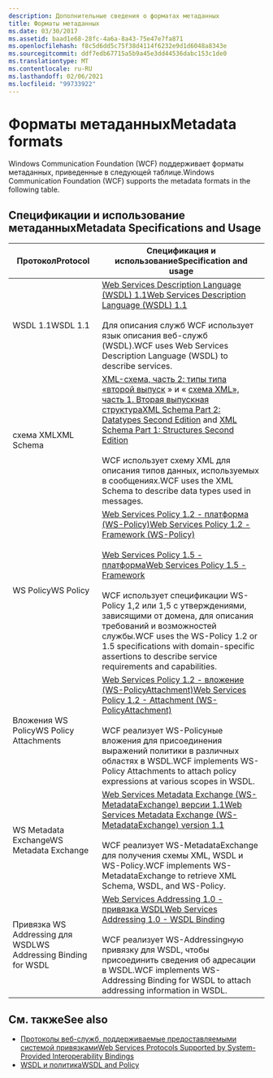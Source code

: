 ```yaml
---
description: Дополнительные сведения о форматах метаданных
title: Форматы метаданных
ms.date: 03/30/2017
ms.assetid: baad1e68-28fc-4a6a-8a43-75e47e7fa871
ms.openlocfilehash: f8c5d6dd5c75f38d4114f6232e9d1d6048a8343e
ms.sourcegitcommit: ddf7edb67715a5b9a45e3dd44536dabc153c1de0
ms.translationtype: MT
ms.contentlocale: ru-RU
ms.lasthandoff: 02/06/2021
ms.locfileid: "99733922"
---
```

# <a name="metadata-formats"></a><span data-ttu-id="fff51-103">Форматы метаданных</span><span class="sxs-lookup"><span data-stu-id="fff51-103">Metadata formats</span></span>

<span data-ttu-id="fff51-104">Windows Communication Foundation (WCF) поддерживает форматы метаданных, приведенные в следующей таблице.</span><span class="sxs-lookup"><span data-stu-id="fff51-104">Windows Communication Foundation (WCF) supports the metadata formats in the following table.</span></span>  
  
## <a name="metadata-specifications-and-usage"></a><span data-ttu-id="fff51-105">Спецификации и использование метаданных</span><span class="sxs-lookup"><span data-stu-id="fff51-105">Metadata Specifications and Usage</span></span>  
  
|<span data-ttu-id="fff51-106">Протокол</span><span class="sxs-lookup"><span data-stu-id="fff51-106">Protocol</span></span>|<span data-ttu-id="fff51-107">Спецификация и использование</span><span class="sxs-lookup"><span data-stu-id="fff51-107">Specification and usage</span></span>|  
|--------------|-----------------------------|  
|<span data-ttu-id="fff51-108">WSDL 1.1</span><span class="sxs-lookup"><span data-stu-id="fff51-108">WSDL 1.1</span></span>|[<span data-ttu-id="fff51-109">Web Services Description Language (WSDL) 1.1</span><span class="sxs-lookup"><span data-stu-id="fff51-109">Web Services Description Language (WSDL) 1.1</span></span>](https://www.w3.org/TR/wsdl/)<br /><br /> <span data-ttu-id="fff51-110">Для описания служб WCF использует язык описания веб-служб (WSDL).</span><span class="sxs-lookup"><span data-stu-id="fff51-110">WCF uses Web Services Description Language (WSDL) to describe services.</span></span>|  
|<span data-ttu-id="fff51-111">схема XML</span><span class="sxs-lookup"><span data-stu-id="fff51-111">XML Schema</span></span>|<span data-ttu-id="fff51-112">[XML-схема, часть 2: типы типа «второй выпуск](https://www.w3.org/TR/2004/REC-xmlschema-2-20041028/) » и « [схема XML», часть 1. Вторая выпускная структура](https://www.w3.org/TR/2004/REC-xmlschema-1-20041028/)</span><span class="sxs-lookup"><span data-stu-id="fff51-112">[XML Schema Part 2: Datatypes Second Edition](https://www.w3.org/TR/2004/REC-xmlschema-2-20041028/) and [XML Schema Part 1: Structures Second Edition](https://www.w3.org/TR/2004/REC-xmlschema-1-20041028/)</span></span><br /><br /> <span data-ttu-id="fff51-113">WCF использует схему XML для описания типов данных, используемых в сообщениях.</span><span class="sxs-lookup"><span data-stu-id="fff51-113">WCF uses the XML Schema to describe data types used in messages.</span></span>|  
|<span data-ttu-id="fff51-114">WS Policy</span><span class="sxs-lookup"><span data-stu-id="fff51-114">WS Policy</span></span>|[<span data-ttu-id="fff51-115">Web Services Policy 1.2 - платформа (WS-Policy)</span><span class="sxs-lookup"><span data-stu-id="fff51-115">Web Services Policy 1.2 - Framework (WS-Policy)</span></span>](https://www.w3.org/Submission/WS-Policy/)<br /><br /> [<span data-ttu-id="fff51-116">Web Services Policy 1.5 - платформа</span><span class="sxs-lookup"><span data-stu-id="fff51-116">Web Services Policy 1.5 - Framework</span></span>](https://www.w3.org/TR/ws-policy/)<br /><br /> <span data-ttu-id="fff51-117">WCF использует спецификации WS-Policy 1,2 или 1,5 с утверждениями, зависящими от домена, для описания требований и возможностей службы.</span><span class="sxs-lookup"><span data-stu-id="fff51-117">WCF uses the WS-Policy 1.2 or 1.5 specifications with domain-specific assertions to describe service requirements and capabilities.</span></span>|  
|<span data-ttu-id="fff51-118">Вложения WS Policy</span><span class="sxs-lookup"><span data-stu-id="fff51-118">WS Policy Attachments</span></span>|[<span data-ttu-id="fff51-119">Web Services Policy 1.2 - вложение (WS-PolicyAttachment)</span><span class="sxs-lookup"><span data-stu-id="fff51-119">Web Services Policy 1.2 - Attachment (WS-PolicyAttachment)</span></span>](https://www.w3.org/Submission/WS-PolicyAttachment/)<br /><br /> <span data-ttu-id="fff51-120">WCF реализует WS-Policyные вложения для присоединения выражений политики в различных областях в WSDL.</span><span class="sxs-lookup"><span data-stu-id="fff51-120">WCF implements WS-Policy Attachments to attach policy expressions at various scopes in WSDL.</span></span>|  
|<span data-ttu-id="fff51-121">WS Metadata Exchange</span><span class="sxs-lookup"><span data-stu-id="fff51-121">WS Metadata Exchange</span></span>|[<span data-ttu-id="fff51-122">Web Services Metadata Exchange (WS-MetadataExchange) версии 1.1</span><span class="sxs-lookup"><span data-stu-id="fff51-122">Web Services Metadata Exchange (WS-MetadataExchange) version 1.1</span></span>](http://specs.xmlsoap.org/ws/2004/09/mex/WS-MetadataExchange.pdf)<br /><br /> <span data-ttu-id="fff51-123">WCF реализует WS-MetadataExchange для получения схемы XML, WSDL и WS-Policy.</span><span class="sxs-lookup"><span data-stu-id="fff51-123">WCF implements WS-MetadataExchange to retrieve XML Schema, WSDL, and WS-Policy.</span></span>|  
|<span data-ttu-id="fff51-124">Привязка WS Addressing для WSDL</span><span class="sxs-lookup"><span data-stu-id="fff51-124">WS Addressing Binding for WSDL</span></span>|[<span data-ttu-id="fff51-125">Web Services Addressing 1.0 - привязка WSDL</span><span class="sxs-lookup"><span data-stu-id="fff51-125">Web Services Addressing 1.0 - WSDL Binding</span></span>](https://www.w3.org/TR/ws-addr-wsdl/)<br /><br /> <span data-ttu-id="fff51-126">WCF реализует WS-Addressingную привязку для WSDL, чтобы присоединить сведения об адресации в WSDL.</span><span class="sxs-lookup"><span data-stu-id="fff51-126">WCF implements WS-Addressing Binding for WSDL to attach addressing information in WSDL.</span></span>|  
  
## <a name="see-also"></a><span data-ttu-id="fff51-127">См. также</span><span class="sxs-lookup"><span data-stu-id="fff51-127">See also</span></span>

- [<span data-ttu-id="fff51-128">Протоколы веб-служб, поддерживаемые предоставляемыми системой привязками</span><span class="sxs-lookup"><span data-stu-id="fff51-128">Web Services Protocols Supported by System-Provided Interoperability Bindings</span></span>](web-services-protocols-supported-by-system-provided-interoperability-bindings.md)
- [<span data-ttu-id="fff51-129">WSDL и политика</span><span class="sxs-lookup"><span data-stu-id="fff51-129">WSDL and Policy</span></span>](wsdl-and-policy.md)
